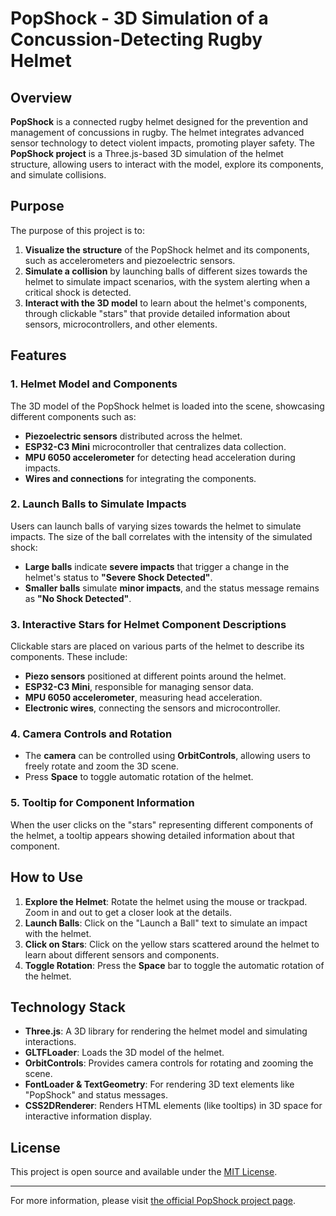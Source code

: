 
# PopShock - 3D Simulation of a Concussion-Detecting Rugby Helmet

## Overview

**PopShock** is a connected rugby helmet designed for the prevention and management of concussions in rugby. The helmet integrates advanced sensor technology to detect violent impacts, promoting player safety. The **PopShock project** is a Three.js-based 3D simulation of the helmet structure, allowing users to interact with the model, explore its components, and simulate collisions.

## Purpose

The purpose of this project is to:

1. **Visualize the structure** of the PopShock helmet and its components, such as accelerometers and piezoelectric sensors.
2. **Simulate a collision** by launching balls of different sizes towards the helmet to simulate impact scenarios, with the system alerting when a critical shock is detected.
3. **Interact with the 3D model** to learn about the helmet's components, through clickable "stars" that provide detailed information about sensors, microcontrollers, and other elements.

## Features

### 1. Helmet Model and Components
The 3D model of the PopShock helmet is loaded into the scene, showcasing different components such as:
- **Piezoelectric sensors** distributed across the helmet.
- **ESP32-C3 Mini** microcontroller that centralizes data collection.
- **MPU 6050 accelerometer** for detecting head acceleration during impacts.
- **Wires and connections** for integrating the components.

### 2. Launch Balls to Simulate Impacts
Users can launch balls of varying sizes towards the helmet to simulate impacts. The size of the ball correlates with the intensity of the simulated shock:
- **Large balls** indicate **severe impacts** that trigger a change in the helmet's status to **"Severe Shock Detected"**.
- **Smaller balls** simulate **minor impacts**, and the status message remains as **"No Shock Detected"**.

### 3. Interactive Stars for Helmet Component Descriptions
Clickable stars are placed on various parts of the helmet to describe its components. These include:
- **Piezo sensors** positioned at different points around the helmet.
- **ESP32-C3 Mini**, responsible for managing sensor data.
- **MPU 6050 accelerometer**, measuring head acceleration.
- **Electronic wires**, connecting the sensors and microcontroller.

### 4. Camera Controls and Rotation
- The **camera** can be controlled using **OrbitControls**, allowing users to freely rotate and zoom the 3D scene.
- Press **Space** to toggle automatic rotation of the helmet.

### 5. Tooltip for Component Information
When the user clicks on the "stars" representing different components of the helmet, a tooltip appears showing detailed information about that component.

## How to Use

1. **Explore the Helmet**: Rotate the helmet using the mouse or trackpad. Zoom in and out to get a closer look at the details.
2. **Launch Balls**: Click on the "Launch a Ball" text to simulate an impact with the helmet.
3. **Click on Stars**: Click on the yellow stars scattered around the helmet to learn about different sensors and components.
4. **Toggle Rotation**: Press the **Space** bar to toggle the automatic rotation of the helmet.

## Technology Stack

- **Three.js**: A 3D library for rendering the helmet model and simulating interactions.
- **GLTFLoader**: Loads the 3D model of the helmet.
- **OrbitControls**: Provides camera controls for rotating and zooming the scene.
- **FontLoader & TextGeometry**: For rendering 3D text elements like "PopShock" and status messages.
- **CSS2DRenderer**: Renders HTML elements (like tooltips) in 3D space for interactive information display.

## License

This project is open source and available under the [MIT License](LICENSE).


---

For more information, please visit [the official PopShock project page](https://ift.devinci.fr/).
